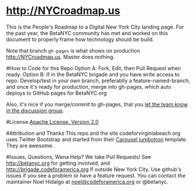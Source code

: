 http://NYCroadmap.us
===================

This is the People's Roadmap to a Digital New York City landing page. For the past year, the BetaNYC community has met and worked on this document to properly frame how technology should be build. 

Note that branch `gh-pages` is what shows on production http://NYCroadmap.us. Master does nothing.

#How to Code for this Repo
Option A: Fork, Edit, then Pull Request when ready.
Option B: If in the BetaNYC brigade and you have write access to repo: Develop/test in your own branch, preferablly a feature-named-branch, and once it's ready for production, merge into gh-pages, which auto deploys to GitHub pages for BetaNYC.org

Also, it's nice if you merge/commit to gh-pages, that you [let the team know in the discussion group](http://www.meetup.com/betanyc/messages/archive/). 

#License
[Apache License, Version 2.0](http://www.apache.org/licenses/LICENSE-2.0)

#Attribution and Thanks
This repo and the site codeforvirginiabeach.org uses Twitter Bootstrap and started from their [Carousel jumbotron](http://twitter.github.com/bootstrap/examples/carousel.html) template. They are awesome.

#Issues, Questions, Wana Help?
We take Pull Requests! See http://betanyc.org for getting involved, and http://brigade.codeforamerica.org if outside New York City. Use github's issues if you see a problem or have a feature request. You can contact the maintainer Noel Hidalgo at noel@codeforamerica.org or @betanyc.
